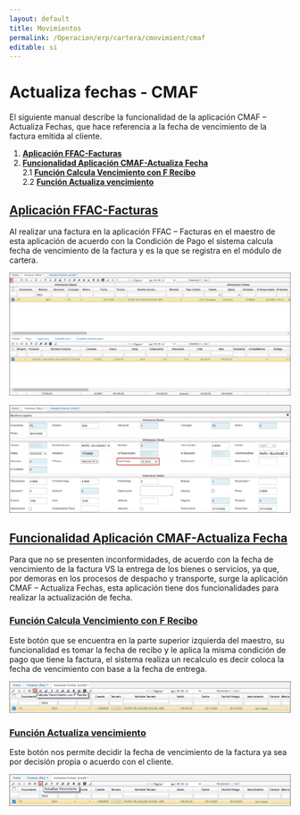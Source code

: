 ```yaml
---
layout: default
title: Movimientos
permalink: /Operacion/erp/cartera/cmovimient/cmaf
editable: si
---
```


# Actualiza fechas - CMAF

El siguiente manual describe la funcionalidad de la aplicación CMAF – Actualiza Fechas, que hace referencia a la fecha de vencimiento de la factura emitida al cliente.

1. [**Aplicación FFAC-Facturas**](http://docs.oasiscom.com/Operacion/erp/cartera/cmovimient/cmaf#aplicación-ffac-facturas)  
2. [**Funcionalidad Aplicación CMAF-Actualiza Fecha**](http://docs.oasiscom.com/Operacion/erp/cartera/cmovimient/cmaf#funcionalidad-aplicación-cmaf-actualiza-fecha)  
2.1	[**Función Calcula Vencimiento con F Recibo**](http://docs.oasiscom.com/Operacion/erp/cartera/cmovimient/cmaf#función-calcula-vencimiento-con-f-recibo)  
2.2	[**Función Actualiza vencimiento**](http://docs.oasiscom.com/Operacion/erp/cartera/cmovimient/cmaf#función-actualiza-vencimiento)  



## [Aplicación FFAC-Facturas](http://docs.oasiscom.com/Operacion/erp/cartera/cmovimient/cmaf#aplicación-ffac-facturas)  

Al realizar una factura en la aplicación FFAC – Facturas en el maestro de esta aplicación de acuerdo con la Condición de Pago el sistema calcula fecha de vencimiento de la factura y es la que se registra en el módulo de cartera. 

![](fechas.png)

![](fechas1.png)

## [Funcionalidad Aplicación CMAF-Actualiza Fecha](http://docs.oasiscom.com/Operacion/erp/cartera/cmovimient/cmaf#funcionalidad-aplicación-cmaf-actualiza-fecha)  
Para que no se presenten inconformidades, de acuerdo con la fecha de vencimiento de la factura VS la entrega de los bienes o servicios, ya que, por demoras en los procesos de despacho y transporte, surge la aplicación CMAF – Actualiza Fechas, esta aplicación tiene dos funcionalidades para realizar la actualización de fecha. 

### [Función Calcula Vencimiento con F Recibo](http://docs.oasiscom.com/Operacion/erp/cartera/cmovimient/cmaf#función-calcula-vencimiento-con-f-recibo)  
Este botón que se encuentra en la parte superior izquierda del maestro, su funcionalidad es tomar la fecha de recibo y le aplica la misma condición de pago que tiene la factura, el sistema realiza un recalculo es decir coloca la fecha de vencimiento con base a la fecha de entrega. 

![](fechas2.png)

### [Función Actualiza vencimiento](http://docs.oasiscom.com/Operacion/erp/cartera/cmovimient/cmaf#función-actualiza-vencimiento)  
Este botón nos permite decidir la fecha de vencimiento de la factura ya sea por decisión propia o acuerdo con el cliente. 

![](fechas3.png)
